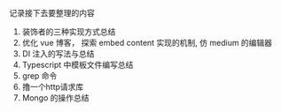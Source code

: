 记录接下去要整理的内容
1. 装饰者的三种实现方式总结
2. 优化 vue 博客， 探索 embed content 实现的机制, 仿 medium 的编辑器
3. DI 注入的写法与总结
4. Typescript 中模板文件编写总结
5. grep 命令
6. 撸一个http请求库
7. Mongo 的操作总结